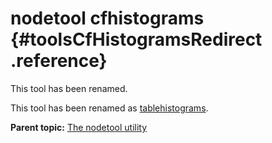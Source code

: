 # nodetool cfhistograms {#toolsCfHistogramsRedirect .reference}

This tool has been renamed.

This tool has been renamed as [tablehistograms](toolsTablehisto.md).

**Parent topic:** [The nodetool utility](../../cassandra/tools/toolsNodetool.md)

